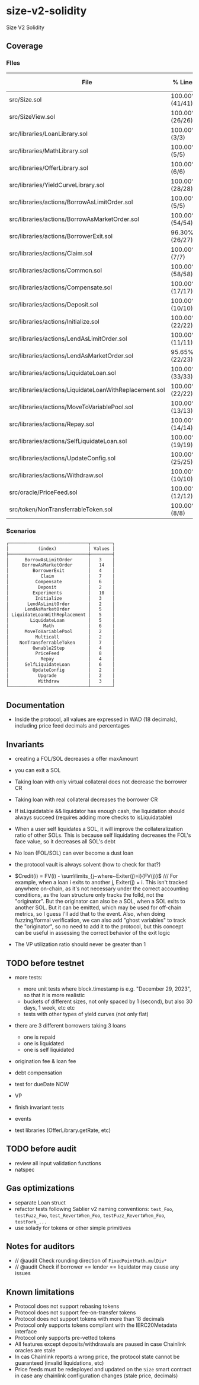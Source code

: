 # size-v2-solidity

Size V2 Solidity

## Coverage

<!-- BEGIN_COVERAGE -->
### FIles

| File                                                   | % Lines          | % Statements      | % Branches       | % Funcs          |
|--------------------------------------------------------|------------------|-------------------|------------------|------------------|
| src/Size.sol                                           | 100.00% (41/41)  | 100.00% (41/41)   | 100.00% (0/0)    | 100.00% (17/17)  |
| src/SizeView.sol                                       | 100.00% (26/26)  | 100.00% (37/37)   | 100.00% (0/0)    | 100.00% (24/24)  |
| src/libraries/LoanLibrary.sol                          | 100.00% (3/3)    | 100.00% (5/5)     | 100.00% (0/0)    | 100.00% (3/3)    |
| src/libraries/MathLibrary.sol                          | 100.00% (5/5)    | 100.00% (11/11)   | 100.00% (0/0)    | 100.00% (4/4)    |
| src/libraries/OfferLibrary.sol                         | 100.00% (6/6)    | 100.00% (18/18)   | 100.00% (0/0)    | 100.00% (4/4)    |
| src/libraries/YieldCurveLibrary.sol                    | 100.00% (28/28)  | 100.00% (42/42)   | 87.50% (14/16)   | 100.00% (2/2)    |
| src/libraries/actions/BorrowAsLimitOrder.sol           | 100.00% (5/5)    | 100.00% (5/5)     | 100.00% (2/2)    | 100.00% (2/2)    |
| src/libraries/actions/BorrowAsMarketOrder.sol          | 100.00% (54/54)  | 100.00% (69/69)   | 90.91% (20/22)   | 100.00% (4/4)    |
| src/libraries/actions/BorrowerExit.sol                 | 96.30% (26/27)   | 97.06% (33/34)    | 80.00% (8/10)    | 100.00% (2/2)    |
| src/libraries/actions/Claim.sol                        | 100.00% (7/7)    | 100.00% (8/8)     | 100.00% (2/2)    | 100.00% (2/2)    |
| src/libraries/actions/Common.sol                       | 100.00% (58/58)  | 98.82% (84/85)    | 85.00% (17/20)   | 86.67% (13/15)   |
| src/libraries/actions/Compensate.sol                   | 100.00% (17/17)  | 100.00% (20/20)   | 100.00% (10/10)  | 100.00% (2/2)    |
| src/libraries/actions/Deposit.sol                      | 100.00% (10/10)  | 100.00% (17/17)   | 100.00% (4/4)    | 100.00% (2/2)    |
| src/libraries/actions/Initialize.sol                   | 100.00% (22/22)  | 100.00% (29/29)   | 100.00% (14/14)  | 100.00% (2/2)    |
| src/libraries/actions/LendAsLimitOrder.sol             | 100.00% (11/11)  | 100.00% (12/12)   | 87.50% (7/8)     | 100.00% (2/2)    |
| src/libraries/actions/LendAsMarketOrder.sol            | 95.65% (22/23)   | 96.43% (27/28)    | 62.50% (5/8)     | 100.00% (2/2)    |
| src/libraries/actions/LiquidateLoan.sol                | 100.00% (33/33)  | 100.00% (39/39)   | 58.33% (7/12)    | 100.00% (2/2)    |
| src/libraries/actions/LiquidateLoanWithReplacement.sol | 100.00% (22/22)  | 100.00% (26/26)   | 75.00% (3/4)     | 100.00% (2/2)    |
| src/libraries/actions/MoveToVariablePool.sol           | 100.00% (13/13)  | 100.00% (16/16)   | 83.33% (5/6)     | 100.00% (2/2)    |
| src/libraries/actions/Repay.sol                        | 100.00% (14/14)  | 100.00% (15/15)   | 87.50% (7/8)     | 100.00% (2/2)    |
| src/libraries/actions/SelfLiquidateLoan.sol            | 100.00% (19/19)  | 100.00% (23/23)   | 75.00% (6/8)     | 100.00% (2/2)    |
| src/libraries/actions/UpdateConfig.sol                 | 100.00% (25/25)  | 100.00% (28/28)   | 100.00% (18/18)  | 100.00% (2/2)    |
| src/libraries/actions/Withdraw.sol                     | 100.00% (10/10)  | 100.00% (17/17)   | 100.00% (4/4)    | 100.00% (2/2)    |
| src/oracle/PriceFeed.sol                               | 100.00% (12/12)  | 100.00% (21/21)   | 100.00% (8/8)    | 100.00% (3/3)    |
| src/token/NonTransferrableToken.sol                    | 100.00% (8/8)    | 100.00% (9/9)     | 100.00% (0/0)    | 100.00% (6/6)    |

### Scenarios

```markdown
┌──────────────────────────────┬────────┐
│           (index)            │ Values │
├──────────────────────────────┼────────┤
│      BorrowAsLimitOrder      │   3    │
│     BorrowAsMarketOrder      │   14   │
│         BorrowerExit         │   4    │
│            Claim             │   7    │
│          Compensate          │   6    │
│           Deposit            │   2    │
│         Experiments          │   10   │
│          Initialize          │   3    │
│       LendAsLimitOrder       │   2    │
│      LendAsMarketOrder       │   5    │
│ LiquidateLoanWithReplacement │   5    │
│        LiquidateLoan         │   5    │
│             Math             │   6    │
│      MoveToVariablePool      │   2    │
│          Multicall           │   2    │
│    NonTransferrableToken     │   7    │
│         Ownable2Step         │   4    │
│          PriceFeed           │   8    │
│            Repay             │   4    │
│      SelfLiquidateLoan       │   6    │
│         UpdateConfig         │   2    │
│           Upgrade            │   2    │
│           Withdraw           │   3    │
└──────────────────────────────┴────────┘
```
<!-- END_COVERAGE -->

## Documentation

- Inside the protocol, all values are expressed in WAD (18 decimals), including price feed decimals and percentages

## Invariants

- creating a FOL/SOL decreases a offer maxAmount
- you can exit a SOL
- Taking loan with only virtual collateral does not decrease the borrower CR
- Taking loan with real collateral decreases the borrower CR

- If isLiquidatable && liquidator has enough cash, the liquidation should always succeed (requires adding more checks to isLiquidatable)
- When a user self liquidates a SOL, it will improve the collateralization ratio of other SOLs. This is because self liquidating decreases the FOL's face value, so it decreases all SOL's debt
- No loan (FOL/SOL) can ever become a dust loan
- the protocol vault is always solvent (how to check for that?)
- $Credit(i) = FV(i) - \sum\limits_{j~where~Exiter(j)=i}{FV(j)}$ /// For example, when a loan i exits to another j, Exiter(j) = i. This isn't tracked anywhere on-chain, as it's not necessary under the correct accounting conditions, as the loan structure only tracks the folId, not the "originator". But the originator can also be a SOL, when a SOL exits to another SOL. But it can be emitted, which may be used for off-chain metrics, so I guess I'll add that to the event. Also, when doing fuzzing/formal verification, we can also add "ghost variables" to track the "originator", so no need to add it to the protocol, but this concept can be useful in assessing the correct behavior of the exit logic
- The VP utilization ratio should never be greater than 1

## TODO before testnet

- more tests:
    - more unit tests where block.timestamp is e.g. "December 29, 2023", so that it is more realistic
    - buckets of different sizes, not only spaced by 1 (second), but also 30 days, 1 week, etc etc
    - tests with other types of yield curves (not only flat)
- there are 3 different borrowers taking 3 loans
  - one is repaid
  - one is liquidated
  - one is self liquidated

- origination fee & loan fee
- debt compensation
- test for dueDate NOW
- VP
- finish invariant tests
- events
- test libraries (OfferLibrary.getRate, etc)

## TODO before audit

- review all input validation functions
- natspec

## Gas optimizations

- separate Loan struct
- refactor tests following Sablier v2 naming conventions: `test_Foo`, `testFuzz_Foo`, `test_RevertWhen_Foo`, `testFuzz_RevertWhen_Foo`, `testFork_...`
- use solady for tokens or other simple primitives

## Notes for auditors

- // @audit Check rounding direction of `FixedPointMath.mulDiv*`
- // @audit Check if borrower == lender == liquidator may cause any issues

## Known limitations

- Protocol does not support rebasing tokens
- Protocol does not support fee-on-transfer tokens
- Protocol does not support tokens with more than 18 decimals
- Protocol only supports tokens compliant with the IERC20Metadata interface
- Protocol only supports pre-vetted tokens
- All features except deposits/withdrawals are paused in case Chainlink oracles are stale
- In cas Chainlink reports a wrong price, the protocol state cannot be guaranteed (invalid liquidations, etc)
- Price feeds must be redeployed and updated on the `Size` smart contract in case any chainlink configuration changes (stale price, decimals)
